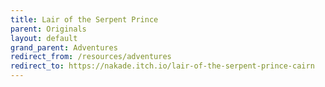 ```yaml
---
title: Lair of the Serpent Prince
parent: Originals
layout: default
grand_parent: Adventures
redirect_from: /resources/adventures
redirect_to: https://nakade.itch.io/lair-of-the-serpent-prince-cairn
---
```


